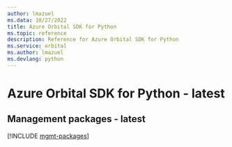 ```yaml
---
author: lmazuel
ms.data: 10/27/2022
title: Azure Orbital SDK for Python
ms.topic: reference
description: Reference for Azure Orbital SDK for Python
ms.service: orbital
ms.author: lmazuel
ms.devlang: python
---
```

# Azure Orbital SDK for Python - latest

## Management packages - latest
[!INCLUDE [mgmt-packages](orbital-mgmt-index.md)]